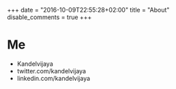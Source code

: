 +++
date = "2016-10-09T22:55:28+02:00"
title = "About"
disable_comments = true
+++

# Me

- Kandelvijaya
- twitter.com/kandelvijaya
- linkedin.com/kandelvijaya

